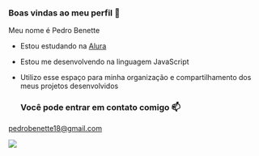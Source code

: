 ### Boas vindas ao meu perfil 💙

Meu nome é Pedro Benette

- Estou estudando na [Alura](https://www.alura.com.br)
- Estou me desenvolvendo na linguagem JavaScript
- Utilizo esse espaço para minha organização e compartilhamento dos meus projetos desenvolvidos

  ### Você pode entrar em contato comigo 📫

  
pedrobenette18@gmail.com

![](https://media1.tenor.com/m/xy-8W5QjFbYAAAAC/sparkles-twinkles.gif)
